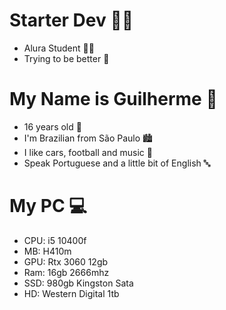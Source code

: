 # Starter Dev 👨‍💻
- Alura Student 👨‍🎓
- Trying to be better 💪
# My Name is Guilherme 👋
- 16 years old 🔞
- I'm Brazilian from São Paulo 🏙
- I like cars, football and music 🖤
- Speak Portuguese and a little bit of English 🔤
# My PC 💻
- CPU: i5 10400f
- MB: H410m
- GPU: Rtx 3060 12gb
- Ram: 16gb 2666mhz
- SSD: 980gb Kingston Sata
- HD: Western Digital 1tb
